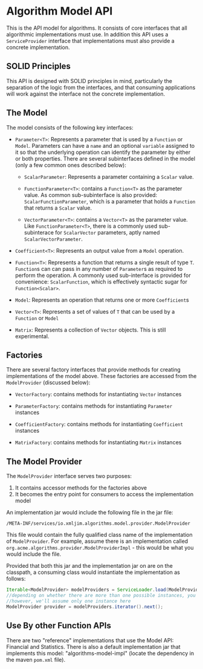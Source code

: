 # Algorithm Model API

This is the API model for algorithms.  It consists of core interfaces that all algorithmic implementations
must use. In addition this API uses a `ServiceProvider` interface that implementations must also
provide a concrete implementation.

## SOLID Principles

This API is designed with SOLID principles in mind, particularly the separation of the 
logic from the interfaces, and that consuming applications will work against the interface
not the concrete implementation.

## The Model

The model consists of the following key interfaces:

- `Parameter<T>`: Represents a parameter that is used by a `Function` or `Model`.
  Parameters can have a `name` and an optional `variable` assigned to it so that
  the underlying operation can identify the parameter by either or both properties.
  There are several subinterfaces defined in the model (only a few common ones described below):

  - `ScalarParameter`: Represents a parameter containing a `Scalar` value.

  - `FunctionParameter<T>`: contains a `Function<T>` as the parameter value. As common
    sub-subinterface is also provided: `ScalarFunctionParameter`, which is a parameter that
    holds a `Function` that returns a `Scalar` value.
  
  - `VectorParameter<T>`: contains a `Vector<T>` as the parameter value. Like `FunctionParameter<T>`,
    there is a commonly used sub-subinterace for `ScalarVector` parameters, aptly named
    `ScalarVectorParameter`.

- `Coefficient<T>`: Represents an output value from a `Model` operation. 

- `Function<T>`: Represents a function that returns a single result of type `T`. `Function`s can
  can pass in any number of `Parameter`s as required to perform the operation. A commonly used
  sub-interface is provided for convenience: `ScalarFunction`, which is effectively syntactic
  sugar for `Function<Scalar>`.

- `Model`: Represents an operation that returns one or more `Coefficient`s

- `Vector<T>`: Represents a set of values of `T` that can be used by a `Function` or `Model`

- `Matrix`: Represents a collection of `Vector` objects. This is still experimental.

## Factories

There are several factory interfaces that provide methods for creating implementations of the 
model above. These factories are accessed from the `ModelProvider` (discussed below):

- `VectorFactory`: contains methods for instantiating `Vector` instances

- `ParameterFactory`: contains methods for instantiating `Parameter` instances

- `CoefficientFactory`: contains methods for instantiating `Coefficient` instances

- `MatrixFactory`: contains methods for instantiating `Matrix` instances

## The Model Provider

The `ModelProvider` interface serves two purposes:

1. It contains accessor methods for the factories above
2. It becomes the entry point for consumers to access the implementation model

An implementation jar would include the following file in the jar file:

`/META-INF/services/io.xmljim.algorithms.model.provider.ModelProvider`

This file would contain the fully qualified class name of the implementation of `ModelProvider`.
For example, assume there is an implementation called `org.acme.algorithms.provider.ModelProviderImpl` -
this would be what you would include the file.

Provided that both this jar and the implementation jar on are on the classpath, a consuming class
would instantiate the implementation as follows:

```java
Iterable<ModelProvider> modelProviders = ServiceLoader.load(ModelProvider.class);
//depending on whether there are more than one possible instances, you could iterate
//however, we'll assume only one instance here
ModelProvider provider = modelProviders.iterator().next();
```

## Use By other Function APIs

There are two "reference" implementations that use the Model API: Financial and Statistics.
There is also a default implementation jar that implements this model: "algorithms-model-impl"
(locate the dependency in the maven `pom.xml` file).